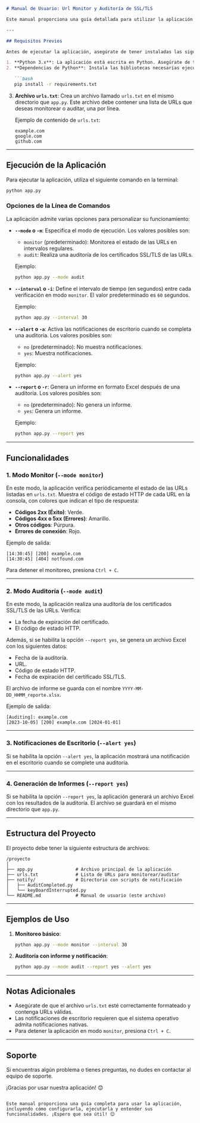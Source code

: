 
```markdown
# Manual de Usuario: Url Monitor y Auditoría de SSL/TLS

Este manual proporciona una guía detallada para utilizar la aplicación de monitoreo y auditoría de URLs. La aplicación está diseñada para verificar el estado de las URLs (códigos de estado HTTP) y auditar la validez de los certificados SSL/TLS. El archivo principal para ejecutar la aplicación es `app.py`.

---

## Requisitos Previos

Antes de ejecutar la aplicación, asegúrate de tener instaladas las siguientes dependencias:

1. **Python 3.x**: La aplicación está escrita en Python. Asegúrate de tener Python instalado en tu sistema.
2. **Dependencias de Python**: Instala las bibliotecas necesarias ejecutando el siguiente comando:

   ```bash
   pip install -r requirements.txt
   ```

3. **Archivo `urls.txt`**: Crea un archivo llamado `urls.txt` en el mismo directorio que `app.py`. Este archivo debe contener una lista de URLs que deseas monitorear o auditar, una por línea.

   Ejemplo de contenido de `urls.txt`:
   ```
   example.com
   google.com
   github.com
   ```

---

## Ejecución de la Aplicación

Para ejecutar la aplicación, utiliza el siguiente comando en la terminal:

```bash
python app.py
```

### Opciones de la Línea de Comandos

La aplicación admite varias opciones para personalizar su funcionamiento:

- **`--mode` o `-m`**: Especifica el modo de ejecución. Los valores posibles son:
  - `monitor` (predeterminado): Monitorea el estado de las URLs en intervalos regulares.
  - `audit`: Realiza una auditoría de los certificados SSL/TLS de las URLs.

  Ejemplo:
  ```bash
  python app.py --mode audit
  ```

- **`--interval` o `-i`**: Define el intervalo de tiempo (en segundos) entre cada verificación en modo `monitor`. El valor predeterminado es `60` segundos.

  Ejemplo:
  ```bash
  python app.py --interval 30
  ```

- **`--alert` o `-a`**: Activa las notificaciones de escritorio cuando se completa una auditoría. Los valores posibles son:
  - `no` (predeterminado): No muestra notificaciones.
  - `yes`: Muestra notificaciones.

  Ejemplo:
  ```bash
  python app.py --alert yes
  ```

- **`--report` o `-r`**: Genera un informe en formato Excel después de una auditoría. Los valores posibles son:
  - `no` (predeterminado): No genera un informe.
  - `yes`: Genera un informe.

  Ejemplo:
  ```bash
  python app.py --report yes
  ```

---

## Funcionalidades

### 1. **Modo Monitor (`--mode monitor`)**

En este modo, la aplicación verifica periódicamente el estado de las URLs listadas en `urls.txt`. Muestra el código de estado HTTP de cada URL en la consola, con colores que indican el tipo de respuesta:

- **Códigos 2xx (Éxito)**: Verde.
- **Códigos 4xx o 5xx (Errores)**: Amarillo.
- **Otros códigos**: Púrpura.
- **Errores de conexión**: Rojo.

Ejemplo de salida:
```
[14:30:45] [200] example.com
[14:30:45] [404] notfound.com
```

Para detener el monitoreo, presiona `Ctrl + C`.

---

### 2. **Modo Auditoría (`--mode audit`)**

En este modo, la aplicación realiza una auditoría de los certificados SSL/TLS de las URLs. Verifica:
- La fecha de expiración del certificado.
- El código de estado HTTP.

Además, si se habilita la opción `--report yes`, se genera un archivo Excel con los siguientes datos:
- Fecha de la auditoría.
- URL.
- Código de estado HTTP.
- Fecha de expiración del certificado SSL/TLS.

El archivo de informe se guarda con el nombre `YYYY-MM-DD_HHMM_reporte.xlsx`.

Ejemplo de salida:
```
[Auditing]: example.com
[2023-10-05] [200] example.com [2024-01-01]
```

---

### 3. **Notificaciones de Escritorio (`--alert yes`)**

Si se habilita la opción `--alert yes`, la aplicación mostrará una notificación en el escritorio cuando se complete una auditoría.

---

### 4. **Generación de Informes (`--report yes`)**

Si se habilita la opción `--report yes`, la aplicación generará un archivo Excel con los resultados de la auditoría. El archivo se guardará en el mismo directorio que `app.py`.

---

## Estructura del Proyecto

El proyecto debe tener la siguiente estructura de archivos:

```
/proyecto
│
├── app.py                # Archivo principal de la aplicación
├── urls.txt              # Lista de URLs para monitorear/auditar
├── notify/               # Directorio con scripts de notificación
│   ├── AuditCompleted.py
│   └── keyBoardInterrupted.py
└── README.md             # Manual de usuario (este archivo)
```

---

## Ejemplos de Uso

1. **Monitoreo básico**:
   ```bash
   python app.py --mode monitor --interval 30
   ```

2. **Auditoría con informe y notificación**:
   ```bash
   python app.py --mode audit --report yes --alert yes
   ```

---

## Notas Adicionales

- Asegúrate de que el archivo `urls.txt` esté correctamente formateado y contenga URLs válidas.
- Las notificaciones de escritorio requieren que el sistema operativo admita notificaciones nativas.
- Para detener la aplicación en modo `monitor`, presiona `Ctrl + C`.

---

## Soporte

Si encuentras algún problema o tienes preguntas, no dudes en contactar al equipo de soporte.

¡Gracias por usar nuestra aplicación! 😊
```

Este manual proporciona una guía completa para usar la aplicación, incluyendo cómo configurarla, ejecutarla y entender sus funcionalidades. ¡Espero que sea útil! 😊